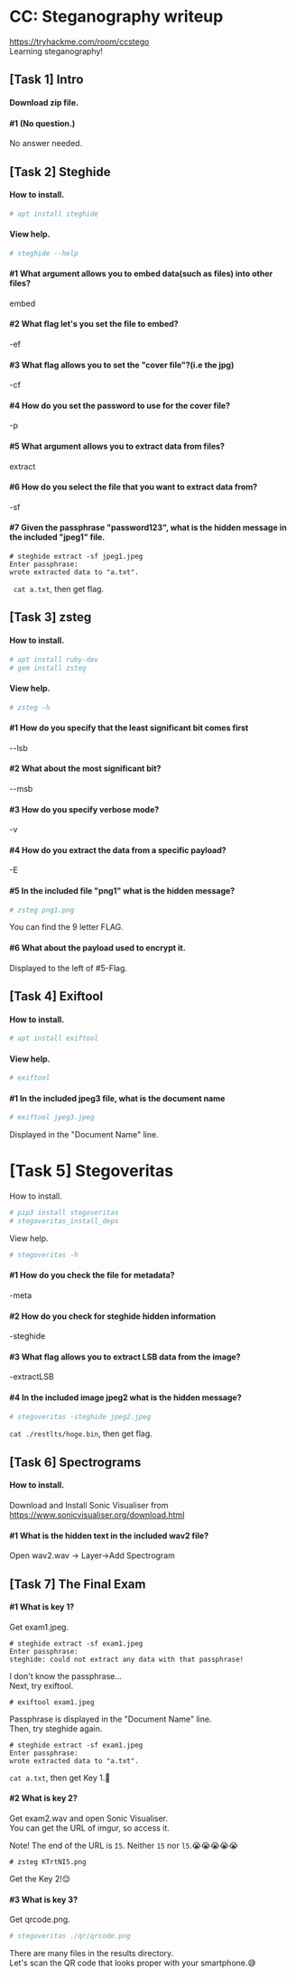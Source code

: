 # CC: Steganography writeup
https://tryhackme.com/room/ccstego  
Learning steganography!
## [Task 1] Intro
#### Download zip file.
#### #1 (No question.)
No answer needed.
## [Task 2] Steghide
#### How to install.
```sh
# apt install steghide
```
#### View help.
```sh
# steghide --help
```
#### #1 What argument allows you to embed data(such as files) into other files?
embed
#### #2 What flag let's you set the file to embed?
-ef
#### #3 What flag allows you to set the "cover file"?(i.e the jpg)
-cf
#### #4 How do you set the password to use for the cover file?
-p
#### #5 What argument allows you to extract data from files?
extract
#### #6 How do you select the file that you want to extract data from?
-sf
#### #7 Given the passphrase "password123", what is the hidden message in the included "jpeg1" file.
```shell
# steghide extract -sf jpeg1.jpeg
Enter passphrase:
wrote extracted data to "a.txt".
```
``` cat a.txt```, then get flag.
## [Task 3] zsteg
#### How to install.
```sh
# apt install ruby-dev
# gem install zsteg
```
#### View help.
```sh
# zsteg -h
```
#### #1	How do you specify that the least significant bit comes first
--lsb
#### #2 What about the most significant bit?
--msb
#### #3 How do you specify verbose mode?
-v
#### #4 How do you extract the data from a specific payload?
-E
#### #5 In the included file "png1" what is the hidden message?
```sh
# zsteg png1.png
```
You can find the 9 letter FLAG.
#### #6 What about the payload used to encrypt it.
Displayed to the left of #5-Flag.
## [Task 4] Exiftool
#### How to install.
```sh
# apt install exiftool
```
#### View help.
```sh
# exiftool
```
#### #1	In the included jpeg3 file, what is the document name
```sh
# exiftool jpeg3.jpeg
```
Displayed in the "Document Name" line.
# [Task 5] Stegoveritas
How to install.
```sh
# pip3 install stegoveritas 
# stegoveritas_install_deps
```
View help.
```sh
# stegoveritas -h
```
#### #1 How do you check the file for metadata?
-meta
#### #2 How do you check for steghide hidden information
-steghide
#### #3 What flag allows you to extract LSB data from the image?
-extractLSB
#### #4 In the included image jpeg2 what is the hidden message?
```sh
# stegoveritas -steghide jpeg2.jpeg
```
```cat ./restlts/hoge.bin```, then get flag.
## [Task 6] Spectrograms
#### How to install.
Download and Install Sonic Visualiser from https://www.sonicvisualiser.org/download.html
#### #1	What is the hidden text in the included wav2 file?
Open wav2.wav -> Layer->Add Spectrogram
## [Task 7] The Final Exam
#### #1 What is key 1?
Get exam1.jpeg.
```shell
# steghide extract -sf exam1.jpeg
Enter passphrase:
steghide: could not extract any data with that passphrase!
```
I don't know the passphrase...  
Next, try exiftool.
```shell
# exiftool exam1.jpeg
```
Passphrase is displayed in the "Document Name" line.  
Then, try steghide again.
```shell
# steghide extract -sf exam1.jpeg
Enter passphrase:
wrote extracted data to "a.txt".
```
```cat a.txt```, then get Key 1.🙂
#### #2 What is key 2?
Get exam2.wav and open Sonic Visualiser.  
You can get the URL of imgur, so access it.  

Note! The end of the URL is `I5`. Neither `15` nor `l5`.😭😭😭😭😭
```shell
# zsteg KTrtNI5.png
```
Get the Key 2!😌

#### #3 What is key 3?
Get qrcode.png.
```sh
# stegoveritas ./qr/qrcode.png
```
There are many files in the results directory.  
Let's scan the QR code that looks proper with your smartphone.😅
